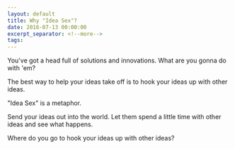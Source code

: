 ```yaml
---
layout: default
title: Why "Idea Sex"?
date: 2016-07-13 00:00:00
excerpt_separator: <!--more-->
tags:
---
```


You've got a head full of solutions and innovations. What are you gonna do with 'em?

The best way to help your ideas take off is to hook your ideas up with other ideas.
 
<!--more-->
"Idea Sex" is a metaphor.

Send your ideas out into the world. Let them spend a little time with other ideas and see what happens.

Where do you go to hook your ideas up with other ideas?
